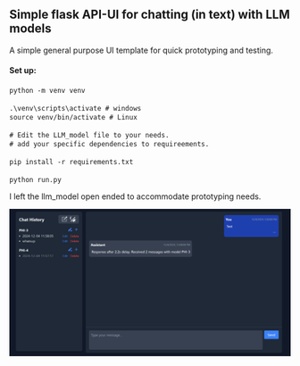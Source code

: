 ## Simple flask API-UI for chatting (in text) with LLM models 

A simple general purpose UI template for quick prototyping and testing.

#### Set up:
```
python -m venv venv

.\venv\scripts\activate # windows
source venv/bin/activate # Linux

# Edit the LLM_model file to your needs.
# add your specific dependencies to requireements.

pip install -r requirements.txt

python run.py
```

I left the llm_model open ended to accommodate prototyping needs.

![image](/Screenshot.png)